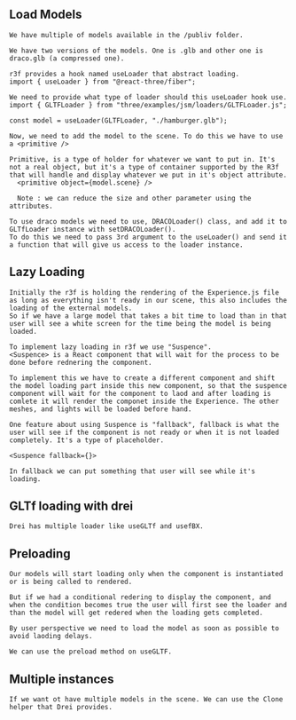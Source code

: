 ## Load Models

    We have multiple of models available in the /publiv folder.

    We have two versions of the models. One is .glb and other one is draco.glb (a compressed one).

    r3f provides a hook named useLoader that abstract loading.
    import { useLoader } from "@react-three/fiber";

    We need to provide what type of loader should this useLoader hook use.
    import { GLTFLoader } from "three/examples/jsm/loaders/GLTFLoader.js";

    const model = useLoader(GLTFLoader, "./hamburger.glb");

    Now, we need to add the model to the scene. To do this we have to use a <primitive />

    Primitive, is a type of holder for whatever we want to put in. It's not a real object, but it's a type of container supported by the R3f that will handle and display whatever we put in it's object attribute.
      <primitive object={model.scene} />

      Note : we can reduce the size and other parameter using the attributes.

    To use draco models we need to use, DRACOLoader() class, and add it to GLTfLoader instance with setDRACOLoader().
    To do this we need to pass 3rd argument to the useLoader() and send it a function that will give us access to the loader instance.

## Lazy Loading

    Initially the r3f is holding the rendering of the Experience.js file as long as everything isn't ready in our scene, this also includes the loading of the external models.
    So if we have a large model that takes a bit time to load than in that user will see a white screen for the time being the model is being loaded.

    To implement lazy loading in r3f we use "Suspence".
    <Suspence> is a React component that will wait for the process to be done before rednering the component.

    To implement this we have to create a different component and shift the model loading part inside this new component, so that the suspence component will wait for the component to laod and after loading is comlete it will render the componet inside the Experience. The other meshes, and lights will be loaded before hand.

    One feature about using Suspence is "fallback", fallback is what the user will see if the component is not ready or when it is not loaded completely. It's a type of placeholder.

    <Suspence fallback={}>

    In fallback we can put something that user will see while it's loading.

## GLTf loading with drei

    Drei has multiple loader like useGLTf and usefBX.

## Preloading

    Our models will start loading only when the component is instantiated or is being called to rendered.

    But if we had a conditional redering to display the component, and when the condition becomes true the user will first see the loader and than the model will get redered when the loading gets completed.

    By user perspective we need to load the model as soon as possible to avoid laoding delays.

    We can use the preload method on useGLTF.

## Multiple instances

    If we want ot have multiple models in the scene. We can use the Clone helper that Drei provides.
